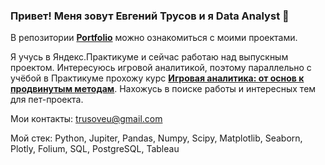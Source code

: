 ### Привет! Меня зовут Евгений Трусов и я Data Analyst 👋

В репозитории [**Portfolio**](https://github.com/DarthJohn/Portfolio) можно ознакомиться с моими проектами.

Я учусь в Яндекс.Практикуме и сейчас работаю над выпускным проектом. 
Интересуюсь игровой аналитикой, поэтому параллельно с учёбой в Практикуме прохожу курс [**Игровая аналитика: от основ к продвинутым методам**](https://edvice.pro/online-course/game-analytics-basics-rus/).
Нахожусь в поиске работы и интересных тем для пет-проекта.

Мои контакты:
<trusoveu@gmail.com>

Мой стек: Python, Jupiter, Pandas, Numpy, Scipy, Matplotlib, Seaborn, Plotly, Folium, SQL, PostgreSQL, Tableau
<!--
**DarthJohn/DarthJohn** is a ✨ _special_ ✨ repository because its `README.md` (this file) appears on your GitHub profile.

Here are some ideas to get you started:

- 🔭 I’m currently working on ...
- 🌱 I’m currently learning ...
- 👯 I’m looking to collaborate on ...
- 🤔 I’m looking for help with ...
- 💬 Ask me about ...
- 📫 How to reach me: ...
- 😄 Pronouns: ...
- ⚡ Fun fact: ...
-->
